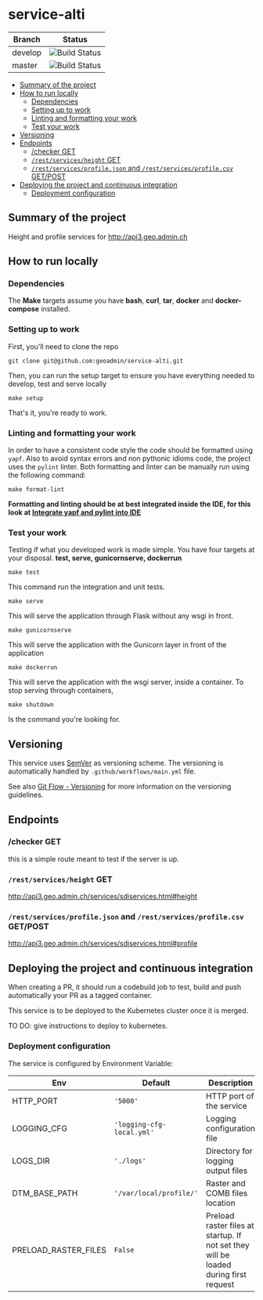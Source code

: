 # service-alti

| Branch | Status |
|--------|-----------|
| develop | ![Build Status](https://codebuild.eu-central-1.amazonaws.com/badges?uuid=eyJlbmNyeXB0ZWREYXRhIjoiUzFGKzRsYzJaVzdQVTd5VHR0Sng3VEo5dk9uMDYwNUZWcmtMV0pQaGdEcCtJZStxN0YyU3E2ZERxVThLK0lXczNEVG51c0RGSm9pU0NiNHA2L0lGZDdVPSIsIml2UGFyYW1ldGVyU3BlYyI6IjJ6cnVFeVo3V3RPMnJXZlMiLCJtYXRlcmlhbFNldFNlcmlhbCI6MX0%3D&branch=develop) |
| master | ![Build Status](https://codebuild.eu-central-1.amazonaws.com/badges?uuid=eyJlbmNyeXB0ZWREYXRhIjoiUzFGKzRsYzJaVzdQVTd5VHR0Sng3VEo5dk9uMDYwNUZWcmtMV0pQaGdEcCtJZStxN0YyU3E2ZERxVThLK0lXczNEVG51c0RGSm9pU0NiNHA2L0lGZDdVPSIsIml2UGFyYW1ldGVyU3BlYyI6IjJ6cnVFeVo3V3RPMnJXZlMiLCJtYXRlcmlhbFNldFNlcmlhbCI6MX0%3D&branch=master) |

- [Summary of the project](#summary-of-the-project)
- [How to run locally](#how-to-run-locally)
  - [Dependencies](#dependencies)
  - [Setting up to work](#setting-up-to-work)
  - [Linting and formatting your work](#linting-and-formatting-your-work)
  - [Test your work](#test-your-work)
- [Versioning](#versioning)
- [Endpoints](#endpoints)
  - [/checker GET](#checker-get)
  - [`/rest/services/height` GET](#restservicesheight-get)
  - [`/rest/services/profile.json` and `/rest/services/profile.csv` GET/POST](#restservicesprofilejson-and-restservicesprofilecsv-getpost)
- [Deploying the project and continuous integration](#deploying-the-project-and-continuous-integration)
  - [Deployment configuration](#deployment-configuration)

## Summary of the project

Height and profile services for http://api3.geo.admin.ch

## How to run locally

### Dependencies

The **Make** targets assume you have **bash**, **curl**, **tar**, **docker** and **docker-compose** installed.

### Setting up to work

First, you'll need to clone the repo

    git clone git@github.com:geoadmin/service-alti.git

Then, you can run the setup target to ensure you have everything needed to develop, test and serve locally

    make setup

That's it, you're ready to work.

### Linting and formatting your work

In order to have a consistent code style the code should be formatted using `yapf`. Also to avoid syntax errors and non
pythonic idioms code, the project uses the `pylint` linter. Both formatting and linter can be manually run using the
following command:

    make format-lint

**Formatting and linting should be at best integrated inside the IDE, for this look at
[Integrate yapf and pylint into IDE](https://github.com/geoadmin/doc-guidelines/blob/master/PYTHON.md#yapf-and-pylint-ide-integration)**

### Test your work

Testing if what you developed work is made simple. You have four targets at your disposal. **test, serve, gunicornserve, dockerrun**

    make test

This command run the integration and unit tests.

    make serve

This will serve the application through Flask without any wsgi in front.

    make gunicornserve

This will serve the application with the Gunicorn layer in front of the application

    make dockerrun

This will serve the application with the wsgi server, inside a container.
To stop serving through containers,

    make shutdown

Is the command you're looking for.

## Versioning

This service uses [SemVer](https://semver.org/) as versioning scheme. The versioning is automatically handled by `.github/workflows/main.yml` file.

See also [Git Flow - Versioning](https://github.com/geoadmin/doc-guidelines/blob/master/GIT_FLOW.md#versioning) for more information on the versioning guidelines.

## Endpoints

### /checker GET

this is a simple route meant to test if the server is up.

### `/rest/services/height` GET

http://api3.geo.admin.ch/services/sdiservices.html#height

### `/rest/services/profile.json` and `/rest/services/profile.csv` GET/POST

http://api3.geo.admin.ch/services/sdiservices.html#profile

## Deploying the project and continuous integration

When creating a PR, it should run a codebuild job to test, build and push automatically your PR as a tagged container.

This service is to be deployed to the Kubernetes cluster once it is merged.

TO DO: give instructions to deploy to kubernetes.

### Deployment configuration

The service is configured by Environment Variable:

| Env                  | Default                   | Description                            |
|----------------------|---------------------------|----------------------------------------|
| HTTP_PORT            | `'5000'`                  | HTTP port of the service               |
| LOGGING_CFG          | `'logging-cfg-local.yml'` | Logging configuration file             |
| LOGS_DIR             | `'./logs'`                | Directory for logging output files     |
| DTM_BASE_PATH        | `'/var/local/profile/'`   | Raster and COMB files location         |
| PRELOAD_RASTER_FILES | `False`                   | Preload raster files at startup. If not set they will be loaded during first request |
